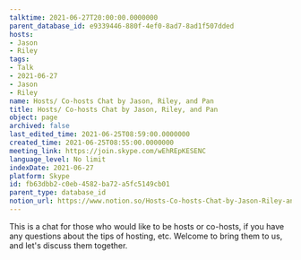 ```yaml
---
talktime: 2021-06-27T20:00:00.0000000
parent_database_id: e9339446-880f-4ef0-8ad7-8ad1f507dded
hosts:
- Jason
- Riley
tags:
- Talk
- 2021-06-27
- Jason
- Riley
name: Hosts/ Co-hosts Chat by Jason, Riley, and Pan
title: Hosts/ Co-hosts Chat by Jason, Riley, and Pan
object: page
archived: false
last_edited_time: 2021-06-25T08:59:00.0000000
created_time: 2021-06-25T08:55:00.0000000
meeting_link: https://join.skype.com/wEhREpKESENC
language_level: No limit
indexDate: 2021-06-27
platform: Skype
id: fb63dbb2-c0eb-4582-ba72-a5fc5149cb01
parent_type: database_id
notion_url: https://www.notion.so/Hosts-Co-hosts-Chat-by-Jason-Riley-and-Pan-fb63dbb2c0eb4582ba72a5fc5149cb01
---
```


This is a chat for those who would like to be hosts or co-hosts, if you have any questions about the tips of hosting, etc. Welcome to bring them to us, and let's discuss them together.

